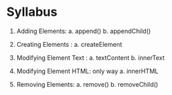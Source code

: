 # Syllabus

1. Adding Elements: 
a. append()
b. appendChild()

2. Creating Elements : 
a. createElement 

3. Modifying Element Text : 
a. textContent
b. innerText

4. Modifying Element HTML: only way
a. innerHTML

5. Removing Elements:
a. remove()
b. removeChild()


